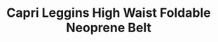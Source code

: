 ---
layout: product
title: Capri Leggins High Waist Foldable Neoprene Belt
product_image: /active/lt0001-fuscia.png
price: '38.00'
category: leggings
---